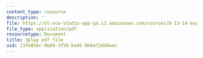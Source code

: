 ```yaml
---
content_type: resource
description: ''
file: https://ol-ocw-studio-app-qa.s3.amazonaws.com/courses/8-13-14-experimental-physics-i-ii-junior-lab-fall-2016-spring-2017/13fe856c9b093f58ba450b8af2dd6aac_g8BXCaXo6fg.pdf
file_type: application/pdf
resourcetype: Document
title: 3play pdf file
uid: 13fe856c-9b09-3f58-ba45-0b8af2dd6aac
---
```


